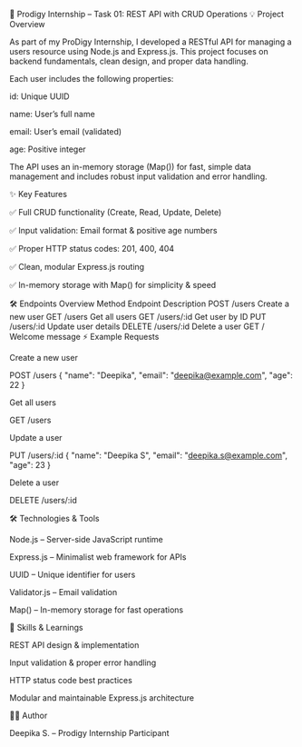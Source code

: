 🚀 Prodigy Internship – Task 01: REST API with CRUD Operations
💡 Project Overview

As part of my ProDigy Internship, I developed a RESTful API for managing a users resource using Node.js and Express.js. This project focuses on backend fundamentals, clean design, and proper data handling.

Each user includes the following properties:

id: Unique UUID

name: User’s full name

email: User’s email (validated)

age: Positive integer

The API uses an in-memory storage (Map()) for fast, simple data management and includes robust input validation and error handling.

✨ Key Features

✅ Full CRUD functionality (Create, Read, Update, Delete)

✅ Input validation: Email format & positive age numbers

✅ Proper HTTP status codes: 201, 400, 404

✅ Clean, modular Express.js routing

✅ In-memory storage with Map() for simplicity & speed

🛠 Endpoints Overview
Method	Endpoint	Description
POST	/users	Create a new user
GET	/users	Get all users
GET	/users/:id	Get user by ID
PUT	/users/:id	Update user details
DELETE	/users/:id	Delete a user
GET	/	Welcome message
⚡ Example Requests

Create a new user

POST /users
{
  "name": "Deepika",
  "email": "deepika@example.com",
  "age": 22
}


Get all users

GET /users


Update a user

PUT /users/:id
{
  "name": "Deepika S",
  "email": "deepika.s@example.com",
  "age": 23
}


Delete a user

DELETE /users/:id

🛠 Technologies & Tools

Node.js – Server-side JavaScript runtime

Express.js – Minimalist web framework for APIs

UUID – Unique identifier for users

Validator.js – Email validation

Map() – In-memory storage for fast operations

🚀 Skills & Learnings

REST API design & implementation

Input validation & proper error handling

HTTP status code best practices

Modular and maintainable Express.js architecture

👩‍💻 Author

Deepika S. – Prodigy Internship Participant
